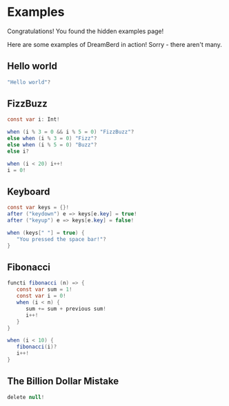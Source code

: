 # Examples

Congratulations! You found the hidden examples page!

Here are some examples of DreamBerd in action! Sorry - there aren't many.

## Hello world
```java
"Hello world"?
```

## FizzBuzz
```java
const var i: Int!

when (i % 3 = 0 && i % 5 = 0) "FizzBuzz"?
else when (i % 3 = 0) "Fizz"?
else when (i % 5 = 0) "Buzz"?
else i? 

when (i < 20) i++!
i = 0!
```

## Keyboard
```java
const var keys = {}!
after ("keydown") e => keys[e.key] = true!
after ("keyup") e => keys[e.key] = false!

when (keys[" "] = true) {
   "You pressed the space bar!"?
}
```

## Fibonacci
```java
functi fibonacci (n) => {
   const var sum = 1!
   const var i = 0!
   when (i < n) {
      sum += sum + previous sum!
      i++!
   }
}

when (i < 10) {
   fibonacci(i)?
   i++!
}
```

## The Billion Dollar Mistake
```java
delete null!
```
